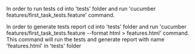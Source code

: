 In order to run tests cd into 'tests' folder and run 'cucumber features/first_task_tests.feature' command.

In order to generate tests report cd into 'tests' folder and run 'cucumber features/first_task_tests.feature --format html > features.html' command. This command will run the tests and generate report with name 'features.html' in 'tests' folder